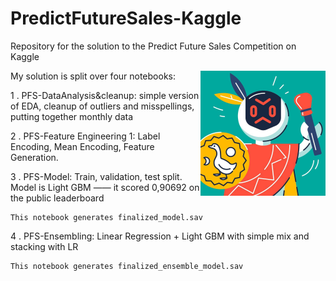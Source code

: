 # PredictFutureSales-Kaggle
Repository for the solution to the Predict Future Sales Competition on Kaggle

<img src="images\competition_logo.jpg" alt="competition_logo" width=200px height="auto" style="float:right">

My solution is split over four notebooks:

1 . PFS-DataAnalysis&cleanup: simple version of EDA, cleanup of outliers and misspellings, putting together monthly data

2 . PFS-Feature Engineering 1: Label Encoding, Mean Encoding, Feature Generation.

3 . PFS-Model: Train, validation, test split. Model is Light GBM —— it scored 0,90692 on the public leaderboard
    
    This notebook generates finalized_model.sav
    
4 . PFS-Ensembling: Linear Regression + Light GBM with simple mix and stacking with LR
    
    This notebook generates finalized_ensemble_model.sav
